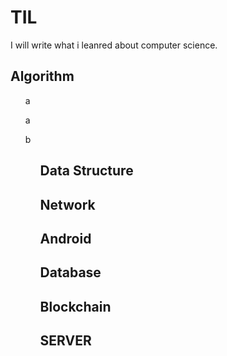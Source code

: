 # TIL
I will write what i leanred about computer science.

## Algorithm

<ol>a</ol>
<ol>a</ol>
<ul>b<ul>

## Data Structure

## Network

## Android

## Database

## Blockchain

## SERVER

